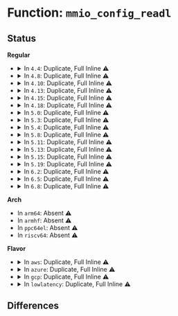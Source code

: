 # Function: <code>mmio_config_readl</code>

## Status
<b>Regular</b>
<ul>
<li>
<details>
<summary>In <code>4.4</code>: Duplicate, Full Inline ⚠️</summary>

**Collision:** Static Duplication

**Inline:** Full

**Transformation:** False

**Instances:**

```
In arch/x86/pci/mmconfig_64.c (ffffffff816f66f7)
Location: arch/x86/include/asm/pci_x86.h:174
Inline: True
Inline callers:
  - arch/x86/pci/mmconfig_64.c:pci_mmcfg_read
```
```
In arch/x86/pci/numachip.c (ffffffff816fa2d2)
Location: arch/x86/include/asm/pci_x86.h:174
Inline: True
Inline callers:
  - arch/x86/pci/numachip.c:pci_mmcfg_read_numachip
```
</details>
</li>
<li>
<details>
<summary>In <code>4.8</code>: Duplicate, Full Inline ⚠️</summary>

**Collision:** Static Duplication

**Inline:** Full

**Transformation:** False

**Instances:**

```
In arch/x86/pci/mmconfig_64.c (ffffffff8175b37e)
Location: arch/x86/include/asm/pci_x86.h:176
Inline: True
Inline callers:
  - arch/x86/pci/mmconfig_64.c:pci_mmcfg_read
```
```
In arch/x86/pci/numachip.c (ffffffff8175f048)
Location: arch/x86/include/asm/pci_x86.h:176
Inline: True
Inline callers:
  - arch/x86/pci/numachip.c:pci_mmcfg_read_numachip
```
</details>
</li>
<li>
<details>
<summary>In <code>4.10</code>: Duplicate, Full Inline ⚠️</summary>

**Collision:** Static Duplication

**Inline:** Full

**Transformation:** False

**Instances:**

```
In arch/x86/pci/mmconfig_64.c (ffffffff817878ee)
Location: arch/x86/include/asm/pci_x86.h:176
Inline: True
Inline callers:
  - arch/x86/pci/mmconfig_64.c:pci_mmcfg_read
```
```
In arch/x86/pci/numachip.c (ffffffff8178b578)
Location: arch/x86/include/asm/pci_x86.h:176
Inline: True
Inline callers:
  - arch/x86/pci/numachip.c:pci_mmcfg_read_numachip
```
</details>
</li>
<li>
<details>
<summary>In <code>4.13</code>: Duplicate, Full Inline ⚠️</summary>

**Collision:** Static Duplication

**Inline:** Full

**Transformation:** False

**Instances:**

```
In arch/x86/pci/mmconfig_64.c (ffffffff817a6a26)
Location: arch/x86/include/asm/pci_x86.h:178
Inline: True
Inline callers:
  - arch/x86/pci/mmconfig_64.c:pci_mmcfg_read
```
```
In arch/x86/pci/numachip.c (ffffffff817aa518)
Location: arch/x86/include/asm/pci_x86.h:178
Inline: True
Inline callers:
  - arch/x86/pci/numachip.c:pci_mmcfg_read_numachip
```
</details>
</li>
<li>
<details>
<summary>In <code>4.15</code>: Duplicate, Full Inline ⚠️</summary>

**Collision:** Static Duplication

**Inline:** Full

**Transformation:** False

**Instances:**

```
In arch/x86/pci/mmconfig_64.c (ffffffff8181dc86)
Location: arch/x86/include/asm/pci_x86.h:180
Inline: True
Inline callers:
  - arch/x86/pci/mmconfig_64.c:pci_mmcfg_read
```
```
In arch/x86/pci/numachip.c (ffffffff818219e8)
Location: arch/x86/include/asm/pci_x86.h:180
Inline: True
Inline callers:
  - arch/x86/pci/numachip.c:pci_mmcfg_read_numachip
```
</details>
</li>
<li>
<details>
<summary>In <code>4.18</code>: Duplicate, Full Inline ⚠️</summary>

**Collision:** Static Duplication

**Inline:** Full

**Transformation:** False

**Instances:**

```
In arch/x86/pci/mmconfig_64.c (ffffffff81867ed7)
Location: arch/x86/include/asm/pci_x86.h:182
Inline: True
Inline callers:
  - arch/x86/pci/mmconfig_64.c:pci_mmcfg_read
```
```
In arch/x86/pci/numachip.c (ffffffff8186bc91)
Location: arch/x86/include/asm/pci_x86.h:182
Inline: True
Inline callers:
  - arch/x86/pci/numachip.c:pci_mmcfg_read_numachip
```
</details>
</li>
<li>
<details>
<summary>In <code>5.0</code>: Duplicate, Full Inline ⚠️</summary>

**Collision:** Static Duplication

**Inline:** Full

**Transformation:** False

**Instances:**

```
In arch/x86/pci/mmconfig_64.c (ffffffff81887f57)
Location: arch/x86/include/asm/pci_x86.h:189
Inline: True
Inline callers:
  - arch/x86/pci/mmconfig_64.c:pci_mmcfg_read
```
```
In arch/x86/pci/numachip.c (ffffffff8188bd71)
Location: arch/x86/include/asm/pci_x86.h:189
Inline: True
Inline callers:
  - arch/x86/pci/numachip.c:pci_mmcfg_read_numachip
```
</details>
</li>
<li>
<details>
<summary>In <code>5.3</code>: Duplicate, Full Inline ⚠️</summary>

**Collision:** Static Duplication

**Inline:** Full

**Transformation:** False

**Instances:**

```
In arch/x86/pci/mmconfig_64.c (ffffffff818d2894)
Location: arch/x86/include/asm/pci_x86.h:189
Inline: True
Inline callers:
  - arch/x86/pci/mmconfig_64.c:pci_mmcfg_read
```
```
In arch/x86/pci/numachip.c (ffffffff818d6702)
Location: arch/x86/include/asm/pci_x86.h:189
Inline: True
Inline callers:
  - arch/x86/pci/numachip.c:pci_mmcfg_read_numachip
```
</details>
</li>
<li>
<details>
<summary>In <code>5.4</code>: Duplicate, Full Inline ⚠️</summary>

**Collision:** Static Duplication

**Inline:** Full

**Transformation:** False

**Instances:**

```
In arch/x86/pci/mmconfig_64.c (ffffffff81904c44)
Location: arch/x86/include/asm/pci_x86.h:189
Inline: True
Inline callers:
  - arch/x86/pci/mmconfig_64.c:pci_mmcfg_read
```
```
In arch/x86/pci/numachip.c (ffffffff81908a82)
Location: arch/x86/include/asm/pci_x86.h:189
Inline: True
Inline callers:
  - arch/x86/pci/numachip.c:pci_mmcfg_read_numachip
```
</details>
</li>
<li>
<details>
<summary>In <code>5.8</code>: Duplicate, Full Inline ⚠️</summary>

**Collision:** Static Duplication

**Inline:** Full

**Transformation:** False

**Instances:**

```
In arch/x86/pci/mmconfig_64.c (ffffffff81bb520e)
Location: arch/x86/include/asm/pci_x86.h:189
Inline: True
Inline callers:
  - arch/x86/pci/mmconfig_64.c:pci_mmcfg_read
```
```
In arch/x86/pci/numachip.c (ffffffff81bb93dc)
Location: arch/x86/include/asm/pci_x86.h:189
Inline: True
Inline callers:
  - arch/x86/pci/numachip.c:pci_mmcfg_read_numachip
```
</details>
</li>
<li>
<details>
<summary>In <code>5.11</code>: Duplicate, Full Inline ⚠️</summary>

**Collision:** Static Duplication

**Inline:** Full

**Transformation:** False

**Instances:**

```
In arch/x86/pci/mmconfig_64.c (ffffffff81bca416)
Location: arch/x86/include/asm/pci_x86.h:200
Inline: True
Inline callers:
  - arch/x86/pci/mmconfig_64.c:pci_mmcfg_read
```
```
In arch/x86/pci/numachip.c (ffffffff81bcdcc4)
Location: arch/x86/include/asm/pci_x86.h:200
Inline: True
Inline callers:
  - arch/x86/pci/numachip.c:pci_mmcfg_read_numachip
```
</details>
</li>
<li>
<details>
<summary>In <code>5.13</code>: Duplicate, Full Inline ⚠️</summary>

**Collision:** Static Duplication

**Inline:** Full

**Transformation:** False

**Instances:**

```
In arch/x86/pci/mmconfig_64.c (ffffffff81bbdd5b)
Location: arch/x86/include/asm/pci_x86.h:200
Inline: True
Inline callers:
  - arch/x86/pci/mmconfig_64.c:pci_mmcfg_read
```
```
In arch/x86/pci/numachip.c (ffffffff81bc1689)
Location: arch/x86/include/asm/pci_x86.h:200
Inline: True
Inline callers:
  - arch/x86/pci/numachip.c:pci_mmcfg_read_numachip
```
</details>
</li>
<li>
<details>
<summary>In <code>5.15</code>: Duplicate, Full Inline ⚠️</summary>

**Collision:** Static Duplication

**Inline:** Full

**Transformation:** False

**Instances:**

```
In arch/x86/pci/mmconfig_64.c (ffffffff81c8dc9b)
Location: arch/x86/include/asm/pci_x86.h:200
Inline: True
Inline callers:
  - arch/x86/pci/mmconfig_64.c:pci_mmcfg_read
```
```
In arch/x86/pci/numachip.c (ffffffff81c91c59)
Location: arch/x86/include/asm/pci_x86.h:200
Inline: True
Inline callers:
  - arch/x86/pci/numachip.c:pci_mmcfg_read_numachip
```
</details>
</li>
<li>
<details>
<summary>In <code>5.19</code>: Duplicate, Full Inline ⚠️</summary>

**Collision:** Static Duplication

**Inline:** Full

**Transformation:** False

**Instances:**

```
In arch/x86/pci/mmconfig_64.c (ffffffff81e3cc06)
Location: arch/x86/include/asm/pci_x86.h:216
Inline: True
Inline callers:
  - arch/x86/pci/mmconfig_64.c:pci_mmcfg_read
```
```
In arch/x86/pci/numachip.c (ffffffff81e4112e)
Location: arch/x86/include/asm/pci_x86.h:216
Inline: True
Inline callers:
  - arch/x86/pci/numachip.c:pci_mmcfg_read_numachip
```
</details>
</li>
<li>
<details>
<summary>In <code>6.2</code>: Duplicate, Full Inline ⚠️</summary>

**Collision:** Static Duplication

**Inline:** Full

**Transformation:** False

**Instances:**

```
In arch/x86/pci/mmconfig_64.c (ffffffff82015ec6)
Location: arch/x86/include/asm/pci_x86.h:216
Inline: True
Inline callers:
  - arch/x86/pci/mmconfig_64.c:pci_mmcfg_read
```
```
In arch/x86/pci/numachip.c (ffffffff8201b69e)
Location: arch/x86/include/asm/pci_x86.h:216
Inline: True
Inline callers:
  - arch/x86/pci/numachip.c:pci_mmcfg_read_numachip
```
</details>
</li>
<li>
<details>
<summary>In <code>6.5</code>: Duplicate, Full Inline ⚠️</summary>

**Collision:** Static Duplication

**Inline:** Full

**Transformation:** False

**Instances:**

```
In arch/x86/pci/mmconfig_64.c (ffffffff82096295)
Location: arch/x86/include/asm/pci_x86.h:216
Inline: True
Inline callers:
  - arch/x86/pci/mmconfig_64.c:pci_mmcfg_read
```
```
In arch/x86/pci/numachip.c (ffffffff8209bcfd)
Location: arch/x86/include/asm/pci_x86.h:216
Inline: True
Inline callers:
  - arch/x86/pci/numachip.c:pci_mmcfg_read_numachip
```
</details>
</li>
<li>
<details>
<summary>In <code>6.8</code>: Duplicate, Full Inline ⚠️</summary>

**Collision:** Static Duplication

**Inline:** Full

**Transformation:** False

**Instances:**

```
In arch/x86/pci/mmconfig_64.c (ffffffff8216d7a5)
Location: arch/x86/include/asm/pci_x86.h:216
Inline: True
Inline callers:
  - arch/x86/pci/mmconfig_64.c:pci_mmcfg_read
```
```
In arch/x86/pci/numachip.c (ffffffff821734ad)
Location: arch/x86/include/asm/pci_x86.h:216
Inline: True
Inline callers:
  - arch/x86/pci/numachip.c:pci_mmcfg_read_numachip
```
</details>
</li>
</ul>
<b>Arch</b>
<ul>
<li>
In <code>arm64</code>: Absent ⚠️
</li>
<li>
In <code>armhf</code>: Absent ⚠️
</li>
<li>
In <code>ppc64el</code>: Absent ⚠️
</li>
<li>
In <code>riscv64</code>: Absent ⚠️
</li>
</ul>
<b>Flavor</b>
<ul>
<li>
<details>
<summary>In <code>aws</code>: Duplicate, Full Inline ⚠️</summary>

**Collision:** Static Duplication

**Inline:** Full

**Transformation:** False

**Instances:**

```
In arch/x86/pci/mmconfig_64.c (ffffffff818a4074)
Location: arch/x86/include/asm/pci_x86.h:189
Inline: True
Inline callers:
  - arch/x86/pci/mmconfig_64.c:pci_mmcfg_read
```
```
In arch/x86/pci/numachip.c (ffffffff818a7e42)
Location: arch/x86/include/asm/pci_x86.h:189
Inline: True
Inline callers:
  - arch/x86/pci/numachip.c:pci_mmcfg_read_numachip
```
</details>
</li>
<li>
<details>
<summary>In <code>azure</code>: Duplicate, Full Inline ⚠️</summary>

**Collision:** Static Duplication

**Inline:** Full

**Transformation:** False

**Instances:**

```
In arch/x86/pci/mmconfig_64.c (ffffffff8185f7e4)
Location: arch/x86/include/asm/pci_x86.h:189
Inline: True
Inline callers:
  - arch/x86/pci/mmconfig_64.c:pci_mmcfg_read
```
```
In arch/x86/pci/numachip.c (ffffffff81862962)
Location: arch/x86/include/asm/pci_x86.h:189
Inline: True
Inline callers:
  - arch/x86/pci/numachip.c:pci_mmcfg_read_numachip
```
</details>
</li>
<li>
<details>
<summary>In <code>gcp</code>: Duplicate, Full Inline ⚠️</summary>

**Collision:** Static Duplication

**Inline:** Full

**Transformation:** False

**Instances:**

```
In arch/x86/pci/mmconfig_64.c (ffffffff818f5664)
Location: arch/x86/include/asm/pci_x86.h:189
Inline: True
Inline callers:
  - arch/x86/pci/mmconfig_64.c:pci_mmcfg_read
```
```
In arch/x86/pci/numachip.c (ffffffff818f94a2)
Location: arch/x86/include/asm/pci_x86.h:189
Inline: True
Inline callers:
  - arch/x86/pci/numachip.c:pci_mmcfg_read_numachip
```
</details>
</li>
<li>
<details>
<summary>In <code>lowlatency</code>: Duplicate, Full Inline ⚠️</summary>

**Collision:** Static Duplication

**Inline:** Full

**Transformation:** False

**Instances:**

```
In arch/x86/pci/mmconfig_64.c (ffffffff81916734)
Location: arch/x86/include/asm/pci_x86.h:189
Inline: True
Inline callers:
  - arch/x86/pci/mmconfig_64.c:pci_mmcfg_read
```
```
In arch/x86/pci/numachip.c (ffffffff8191a5cc)
Location: arch/x86/include/asm/pci_x86.h:189
Inline: True
Inline callers:
  - arch/x86/pci/numachip.c:pci_mmcfg_read_numachip
```
</details>
</li>
</ul>

## Differences
